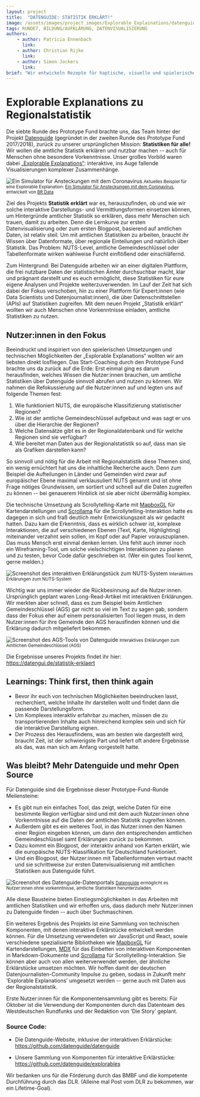 ```yaml
---
layout: project
title:  "DATENGUIDE: STATISTIK ERKLÄRT!"
image: /assets/images/project_images/Explorable_Explainations/datenguide_article.png
tags: RUNDE7, BILDUNG/AUFKLÄRUNG, DATENVISUALISIERUNG
authors:
    - author: Patricia Ennenbach
      link:
    - author: Christian Rijke
      link:
    - author: Simon Jockers
      link:
brief: "Wir entwickeln Rezepte für haptische, visuelle und spielerische Darstellungsformen von Statistik."
---
```


# Explorable Explanations zu Regionalstatistik

Die siebte Runde des Prototype Fund brachte uns, das Team hinter der Projekt [Datenguide](https://datengui.de) (gegründet in der zweiten Runde des Prototype Fund 2017/2018), zurück zu unserer ursprünglichen Mission: **Statistiken für alle!** Wir wollen die amtliche Statistik erklären und nutzbar machen -- auch für Menschen ohne besondere Vorkenntnisse. Unser großes Vorbild waren dabei [„Explorable Explanations“](https://explorabl.es/): interaktive, ins Auge fallende Visualisierungen komplexer Zusammenhänge.

![Ein Simulator für Ansteckungen mit dem Coronavirus](/assets/images/project_images/Explorable_Explainations/corona_sim.gif)
<small>Aktuelles Beispiel für eine Explorable Explanation: [Ein Simulator für Ansteckungen mit dem Coronavirus](http://web.br.de/interaktiv/corona-simulation/), entwickelt von [BR Data](https://www.br.de/extra/br-data/)</small>

Ziel des Projekts **Statistik erklärt** war es, herauszufinden, ob und wie wir solche interaktive Darstellungs- und Vermittlungsformen einsetzen können, um Hintergründe amtlicher Statistik so erklären, dass mehr Menschen sich trauen, damit zu arbeiten. Denn die Lernkurve zur ersten Datenvisualisierung oder zum ersten Blogpost, basierend auf amtlichen Daten, ist relativ steil. Um mit amtlichen Statistiken zu arbeiten, braucht ihr Wissen über Datenformate, über regionale Einteilungen und natürlich über Statistik. Das Problem: NUTS-Level, amtliche Gemeindeschlüssel oder Tabellenformate wirken wahlweise Furcht einflößend oder einschläfernd.

Zum Hintergrund: Bei Datenguide arbeiten wir an einer digitalen Plattform, die frei nutzbare Daten der statistischen Ämter durchsuchbar macht, klar und prägnant darstellt und es euch ermöglicht, diese Statistiken für eure eigene Analysen und Projekte weiterzuverwenden. Im Lauf der Zeit hat sich dabei der Fokus verschoben, hin zu einer Plattform für Expert:innen (wie Data Scientists und Datenjournalist:innen), die über Datenschnittstellen (APIs) auf Statistiken zugreifen. Mit dem neuen Projekt „Statistik erklärt“ wollten wir auch Menschen ohne Vorkenntnisse einladen, amtliche Statistiken zu nutzen. 

## Nutzer:innen in den Fokus

Beeindruckt und inspiriert von den spielerischen Umsetzungen und technischen Möglichkeiten der „Explorable Explanations“ wollten wir am liebsten direkt losfliegen. Das Start-Coaching durch den Prototype Fund brachte uns da zurück auf die Erde: Erst einmal ging es darum herausfinden, welches Wissen die Nutzer:innen brauchen, um amtliche Statistiken über Datenguide sinnvoll abrufen und nutzen zu können. Wir nahmen die Refokussierung auf die Nutzer:innen auf und legten uns auf folgende Themen fest: 

1. Wie funktioniert NUTS, die europäische Klassifizierung statistischer Regionen?
2. Wie ist der amtliche Gemeindeschlüssel aufgebaut und was sagt er uns über die Hierarchie der Regionen?
3. Welche Datensätze gibt es in der Regionaldatenbank und für welche Regionen sind sie verfügbar?
4. Wie bereitet man Daten aus der Regionalstatistik so auf, dass man sie als Grafiken darstellen kann?

So sinnvoll und nötig für die Arbeit mit Regionalstatistik diese Themen sind, ein wenig ernüchtert hat uns die inhaltliche Recherche auch. Denn zum Beispiel die Aufteilungen in Länder und Gemeinden wird zwar auf europäischer Ebene maximal verklausuliert NUTS genannt und ist ohne Frage nötiges Grundwissen, um sortiert und schnell auf die Daten zugreifen zu können -- bei genauerem Hinblick ist sie aber nicht übermäßig komplex.

Die technische Umsetzung als Scrollytelling-Karte mit [MapboxGL](https://docs.mapbox.com/mapbox-gl-js/) für Kartendarstellungen und [Scrollama](https://pudding.cool/process/introducing-scrollama/) für die Scrollytelling-Interaktion hatte es dagegen in sich und fraß deutlich mehr Entwicklungszeit als wir gedacht hatten. Dazu kam die Erkenntnis, dass es wirklich schwer ist, komplexe Interaktionen, die auf verschiedenen Ebenen (Text, Karte, Highlighting) miteinander verzahnt sein sollen, im Kopf oder auf Papier vorauszuplanen. Das muss Mensch erst einmal denken lernen. Uns fehlt auch immer noch ein Wireframing-Tool, um solche vielschichtigen Interaktionen zu planen und zu testen, bevor Code dafür geschrieben ist. (Wer ein gutes Tool kennt, gerne melden.) 

![Screenshot des interaktiven Erklärungstück zum NUTS-System](/assets/images/project_images/Explorable_Explainations/datenguide_nuts.png)
<small>Interaktives Erklärungen zum NUTS-System</small>

Wichtig war uns immer wieder die Rückbesinnung auf die Nutzer:innen. Ursprünglich geplant waren Long-Read-Artikel mit interaktiven Erklärungen. Wir merkten aber schnell, dass es zum Beispiel beim Amtlichen Gemeindeschlüssel (AGS) gar nicht so viel im Text zu sagen gab, sondern dass der Fokus eher auf einem personalisierten Tool liegen muss, in dem Nutzer:innen für ihre Gemeinde den AGS herausfinden können und die Erklärung dadurch mitgeliefert bekommen.

![Screenshot des AGS-Tools von Datenguide](/assets/images/project_images/Explorable_Explainations/datenguide_ags.png)
<small>Interaktives Erklärungen zum Amtlichen Gemeindeschlüssel (AGS)</small>

Die Ergebnisse unseres Projekts findet ihr hier:  
<https://datengui.de/statistik-erklaert>

## Learnings: Think first, then think again

- Bevor ihr euch von technischen Möglichkeiten beeindrucken lasst, recherchiert, welche Inhalte ihr darstellen wollt und findet dann die passende Darstellungsform.
- Um Komplexes interaktiv erfahrbar zu machen, müssen die zu transportierenden Inhalte auch hinreichend komplex sein und sich für die interaktive Darstellung eignen. 
- Der Prozess des Herausfindens, was am besten wie dargestellt wird, braucht Zeit, ist der schwierigste Part und liefert oft andere Ergebnisse als das, was man sich am Anfang vorgestellt hatte.

## Was bleibt? Mehr Datenguide und mehr Open Source

Für Datenguide sind die Ergebnisse dieser Prototype-Fund-Runde Meilensteine:

- Es gibt nun ein einfaches Tool, das zeigt, welche Daten für eine bestimmte Region verfügbar sind und mit dem auch Nutzer:innen ohne Vorkenntnisse auf die Daten der amtlichen Statistik zugreifen können.
- Außerdem gibt es ein weiteres Tool, in das Nutzer:innen den Namen einer Region eingeben können, um dann den entsprechenden amtlichen Gemeindeschlüssel samt Erklärungen zurück zu bekommen.
- Dazu kommt ein Blogpost, der interaktiv anhand von Karten erklärt, wie die europäische NUTS-Klassifikation für Deutschland funktioniert.
- Und ein Blogpost, der Nutzer:innen mit Tabellenformaten vertraut macht und sie schrittweise zur ersten Datenvisualisierung mit amtlichen Statistiken aus Datenguide führt.

![Screenshot des Datenguide-Datenportals](/assets/images/project_images/Explorable_Explainations/datenguide_datenportal.png)
<small>[Datenguide](https://datengui.de/statistiken) ermöglicht es Nutzer:innen ohne vorkenntnisse, amtliche Statistiken herunterzuladen.</small>

Alle diese Bausteine bieten Einstiegsmöglichkeiten in das Arbeiten mit amtlichen Statistiken und wir erhoffen uns, dass dadurch mehr Nutzer:innen zu Datenguide finden -- auch über Suchmaschinen. 

Ein weiteres Ergebnis des Projekts ist eine Sammlung von technischen Komponenten, mit denen interaktive Erklärstücke entwickelt werden können. Für die Umsetzung verwendeten wir JavaScript und React, sowie verschiedene spezialisierte Bibliotheken wie [MapboxGL](https://docs.mapbox.com/mapbox-gl-js/) für Kartendarstellungen, [MDX](https://mdxjs.com/) für das Einbetten von interaktiven Komponenten in Markdown-Dokumente und [Scrollama](https://pudding.cool/process/introducing-scrollama/) für Scrollytelling-Interaktion. Sie können aber auch von allen weiterverwendet werden, der ähnliche Erklärstücke umsetzen möchten. Wir hoffen damit der deutschen Datenjournalisten-Community Impulse zu geben, sodass in Zukunft mehr ‘Explorable Explanations’ umgesetzt werden -- gerne auch mit Daten aus der Regionalstatistik.

Erste Nutzer:innen für die Komponentensammlung gibt es bereits: Für Oktober ist die Verwendung der Komponenten durch das Datenteam des Westdeutschen Rundfunks und der Redaktion von ‘Die Story’ geplant. 

### Source Code:

- Die Datenguide-Website, inklusive der interaktiven Erklärstücke:  
  <https://github.com/datenguide/datenguide>

- Unsere Sammlung von Komponenten für interaktive Erklärstücke:  
  <https://github.com/datenguide/explorables>

Wir bedanken uns für die Förderung durch das BMBF und die kompetente Durchführung durch das DLR. (Alleine mal Post vom DLR zu bekommen, war ein Lifetime-Goal).
